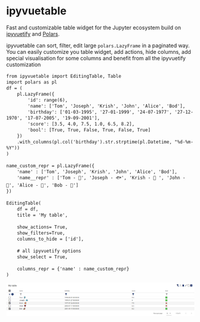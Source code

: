 # ipyvuetable

Fast and customizable table widget for the Jupyter ecosystem build on [ipyvuetify](https://github.com/widgetti/ipyvuetify) and [Polars](https://github.com/pola-rs/polars).

ipyvuetable can sort, filter, edit large `polars.LazyFrame` in a paginated way. 
You can easily customize you table widget, add actions, hide columns, add special visualisation for some columns and benefit from all the ipyvuetify customization

```
from ipyvuetable import EditingTable, Table
import polars as pl
df = (
    pl.LazyFrame({
        'id': range(6), 
        'name': ['Tom', 'Joseph', 'Krish', 'John', 'Alice', 'Bod'],
        'birthday': ['01-03-1995', '27-01-1999', '24-07-1977', '27-12-1970', '17-07-2005', '19-09-2001'],
        'score': [3.5, 4.0, 7.5, 1.0, 6.5, 8.2],
        'bool': [True, True, False, True, False, True]
    })
    .with_columns(pl.col('birthday').str.strptime(pl.Datetime, "%d-%m-%Y"))
)

name_custom_repr = pl.LazyFrame({
    'name' : ['Tom', 'Joseph', 'Krish', 'John', 'Alice', 'Bod'],
    'name__repr' : ['Tom - 🐬', 'Joseph - 🐟', 'Krish - 🐠 ', 'John - 🦐', 'Alice - 🦞', 'Bob - 🐌']
})

EditingTable(
    df = df, 
    title = 'My table', 
    
    show_actions= True,
    show_filters=True,
    columns_to_hide = ['id'],
    
    # all ipyvuetify options
    show_select = True,
    
    columns_repr = {'name' : name_custom_repr}
)
```
![EditingTable](./static/demoEditingTable.png)

